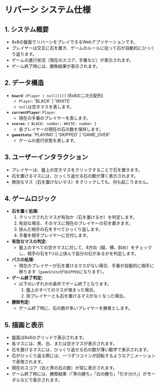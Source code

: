 # リバーシ システム仕様

## 1. システム概要
- 8x8の盤面でリバーシをプレイできるWebアプリケーションです。
- プレイヤーは交互に石を置き、ゲームのルールに従って石が自動的にひっくり返ります。
- ゲームの進行状況（現在のスコア、手番など）が表示されます。
- ゲーム終了時には、勝敗結果が表示されます。

## 2. データ構造
- **`board`**: `(Player | null)[][]` (8x8の二次元配列)
  - `Player`: 'BLACK' | 'WHITE'
  - `null`は空きマスを表します。
- **`currentPlayer`**: `Player`
  - 現在の手番のプレイヤーを表します。
- **`scores`**: `{ BLACK: number; WHITE: number }`
  - 各プレイヤーの現在の石の数を保持します。
- **`gameState`**: 'PLAYING' | 'SKIPPED' | 'GAME_OVER'
  - ゲームの進行状態を表します。

## 3. ユーザーインタラクション
- プレイヤーは、盤上の空きマスをクリックすることで石を置きます。
- 石を置けるマスには、ひっくり返せる石の数が薄く表示されます。
- 無効なマス（石を置けないマス）をクリックしても、何も起こりません。

## 4. ゲームロジック
- **石を置く処理:**
  1. クリックされたマスが有効か（石を置けるか）を判定します。
  2. 有効な場合、そのマスに現在のプレイヤーの石を置きます。
  3. 挟んだ相手の石をすべてひっくり返します。
  4. 手番を相手プレイヤーに交代します。
- **有効なマスの判定:**
  - 盤上のすべての空きマスに対して、8方向（縦、横、斜め）をチェックし、相手の石を1つ以上挟んで自分の石があるかを判定します。
- **パスの処理:**
  - 現在のプレイヤーが石を置けるマスがない場合、手番が自動的に相手に移ります（`gameState`が`SKIPPED`になります）。
- **ゲーム終了判定:**
  - 以下のいずれかの条件でゲーム終了となります。
    1. 盤上のすべてのマスが埋まった場合。
    2. 両プレイヤーとも石を置けるマスがなくなった場合。
- **勝敗判定:**
  - ゲーム終了時に、石の数が多いプレイヤーを勝者とします。

## 5. 描画と表示
- 盤面は8x8のグリッドで表示されます。
- 各マスには、黒、白、または空きマスが表示されます。
- 石を置けるマスには、ひっくり返せる石の数が薄い数字で表示されます。
- 石がひっくり返る際には、一つずつコインが回転するようなアニメーションで表現されます。
- 現在のスコア（白と黒の石の数）が常に表示されます。
- ゲーム終了時には、勝敗結果（「黒の勝ち」「白の勝ち」「引き分け」）がモーダルなどで表示されます。
